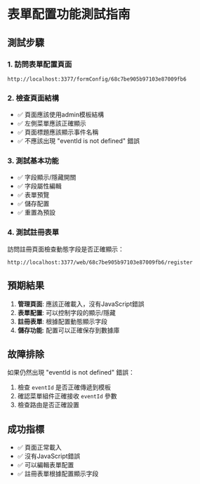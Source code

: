 # 表單配置功能測試指南

## 測試步驟

### 1. 訪問表單配置頁面
```
http://localhost:3377/formConfig/68c7be905b97103e87009fb6
```

### 2. 檢查頁面結構
- ✅ 頁面應該使用admin模板結構
- ✅ 左側菜單應該正確顯示
- ✅ 頁面標題應該顯示事件名稱
- ✅ 不應該出現 "eventId is not defined" 錯誤

### 3. 測試基本功能
- ✅ 字段顯示/隱藏開關
- ✅ 字段屬性編輯
- ✅ 表單預覽
- ✅ 儲存配置
- ✅ 重置為預設

### 4. 測試註冊表單
訪問註冊頁面檢查動態字段是否正確顯示：
```
http://localhost:3377/web/68c7be905b97103e87009fb6/register
```

## 預期結果

1. **管理頁面**: 應該正確載入，沒有JavaScript錯誤
2. **表單配置**: 可以控制字段的顯示/隱藏
3. **註冊表單**: 根據配置動態顯示字段
4. **儲存功能**: 配置可以正確保存到數據庫

## 故障排除

如果仍然出現 "eventId is not defined" 錯誤：

1. 檢查 `eventId` 是否正確傳遞到模板
2. 確認菜單組件正確接收 `eventId` 參數
3. 檢查路由是否正確設置

## 成功指標

- ✅ 頁面正常載入
- ✅ 沒有JavaScript錯誤
- ✅ 可以編輯表單配置
- ✅ 註冊表單根據配置顯示字段

